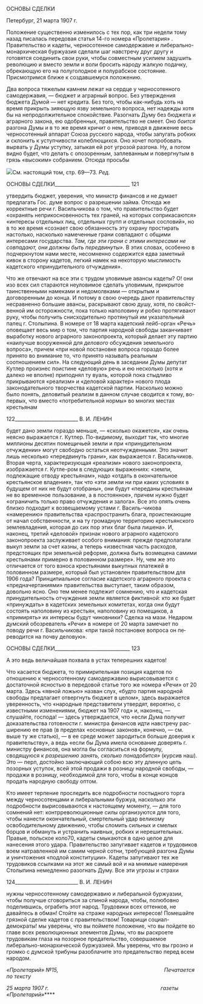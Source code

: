ОСНОВЫ СДЕЛКИ

Петербург, 21 марта 1907 г.

Положение существенно изменилось с тех пор, как три недели тому назад писалась передовая статья 14-го номера «Пролетария» . Правительство и кадеты, черносотенное самодержавие и либерально-монархическая буржуазия сделали шаг навстречу друг другу и готовятся соединить свои руки, чтобы совместным усилием задушить револю­цию и вместо земли и воли бросить народу жалкую подачку, обрекающую его на полу­голодное и полурабское состояние. Присмотримся ближе к создавшемуся положению.

Два вопроса тяжелым камнем лежат на сердце у черносотенного самодержавия, — бюджет и аграрный вопрос. Без утверждения бюджета Думой — нет кредита. Без того, чтобы как-нибудь хоть на время прикрыть зияющую язву земельного вопроса, нет на­дежды хотя бы на непродолжительное спокойствие. Разогнать Думу без бюджета и аг­рарного закона, ею одобренных, правительство не смеет. Оно _боится_ разгона Думы и в то же время кричит о нем, приводя в движение весь черносотенный аппарат Союза рус­ского народа, чтобы запугать робких и склонить к уступчивости колеблющихся. Оно хочет попробовать вырвать у Думы уступку, затыкая ей рот угрозой разгона. Ну, а по­том видно будет, что делать с опозоренным, заплеванным и повергнутым в грязь «вы­соким» собранием. Отсюда просьбы

![](file:///C:/Users/bot32/AppData/Local/Temp/msohtmlclip1/01/clip_image001.png)См. настоящий том, стр. 69—73. _Ред._

  

ОСНОВЫ СДЕЛКИ_______________________________ 121

утвердить бюджет, уверения, что министр финансов и не думает предлагать Гос. думе вопрос о разрешении займа. Отсюда же корректные речи г. Васильчикова о том, что правительство будет «охранять неприкосновенность тех граней, на которых соприка­саются» «интересы отдельных лиц, отдельных групп и отдельных сословий», но в то же время «сознает свою обязанность эту охрану простирать настолько, насколько наме­ченные грани совпадают с общими интересами государства. _Там, где эти грани с эти­ми интересами не совпадают, они должны быть передвинуты»._ В этих словах, осо­бенно в подчеркнутом нами месте, несомненно содержится едва заметный кивок в сто­рону кадетов, легкий намек на некоторую мыслимость кадетского «принудительного отчуждения».

Что же отвечают на все эти с трудом уловимые авансы кадеты? О! они изо всех сил стараются неуловимое сделать уловимым, прикрытое таинственными намеками и не­домолвками — открытым и договоренным до конца. И потому в свою очередь дают правительству несравненно большие авансы, раскрывают свою душу, хотя, по свойст­венной им осторожности, пока только наполовину и робко протягивают руку, чтобы получить снисходительно протянутый им указательный палец г. Столыпина. В номере от 18 марта кадетский лейб-орган «Речь» оповещает весь мир о том, что партия народ­ной свободы заканчивает выработку нового аграрного законопроекта, который делает эту партию «наилучше вооруженной для _делового_ обсуждения земельного вопроса», причем «при новой постановке вопроса гораздо более принято во внимание то, что принято называть реальным соотношением сил». На следующий день в заседании Ду­мы депутат Кутлер произнес поистине «деловую» речь и ею несколько (хотя и далеко не вполне) приподнял ту вуаль, которой пока стыдливо прикрываются «реализм» и «деловой характер» нового плода законодательного творчества кадетской партии. На­сколько можно было понять, деловитый реализм в данном случае сводится к тому, во-первых, что вместо «потребительной нормы» во многих местах крестьянам

  

122__________________________ В. И. ЛЕНИН

будет дано земли гораздо меньше, — «сколько окажется», как очень неясно выражается г. Кутлер. По-видимому, выходит так, что многие миллионы десятин помещичьей зем­ли и при «принудительном отчуждении» могут свободно остаться неотчужденными. Это значит лишь несколько «передвинуть грани», как выражается г. Васильчиков. Вто­рая черта, характеризующая «реализм» нового законопроекта, изображается г. Кутле-ром в следующих выражениях: «земли, подлежащие отводу крестьянам», надо «отдать в окончательное крестьянское владение», так что «эти земли ни при каких условиях в будущем от них не будут отобраны», они будут «переданы крестьянам не во временное пользование, а в постоянное», причем нужно будет «ограничить только право отчужде­ния и залога». Все это опять очень близко подходит к возвещаемому устами г. Василь-чикова «намерению» правительства «распространить блага, проистекающие от начал собственности, и на ту громадную территорию крестьянского землевладения, которая до сих пор этих благ была лишена». И, наконец, третий «деловой» признак нового аг­рарного кадетского законопроекта заслуживает особого внимания: прежде предполага­ли выкуп земли за счет казны, а теперь «известная часть расходов, предстоящих при земельной реформе, должна быть возмещена самими крестьянами примерно в поло­винном размере». Ну, чем же это отличается от того взноса крестьянами выкупных платежей в половинном размере, который был установлен правительством для 1906 го­да? Принципиальное согласие кадетского аграрного проекта с «предначертаниями» правительства выступает, таким образом, довольно ясно. Оно тем менее подлежит со­мнению, что и кадетская принудительность отчуждения земли является фиктивной: кто же будет «принуждать» в кадетских земельных комитетах, когда они будут состоять наполовину из крестьян, наполовину из помещиков, а «примирять» их интересы будут чиновники? Сделка на мази. Недаром думский обозреватель «Речи» в номере от 20 марта замечает по поводу речи г. Васильчикова: «при такой постановке вопроса он пе­реводится на почву деловую».

  

ОСНОВЫ СДЕЛКИ_______________________________ 123

А это ведь величайшая похвала в устах теперешних кадетов!

Что касается бюджета, то примирительная позиция кадетов по отношению к черно­сотенному самодержавию вырисовывается с достаточной ясностью в передовой статье того же номера «Речи» от 20 марта. Здесь «явной ложью» назван слух, «будто партия народной свободы предлагает отвергнуть бюджет в целом», здесь выражается уверен­ность, что «народные представители утвердят, вероятно, с известными изменениями, бюджет на 1907 год» и, наконец, — слушайте, господа! — здесь утверждается, что «ес­ли Дума получит доказательства готовности г. министра финансов идти навстречу рас­ширению ее прав (в пределах «основных законов», конечно, — см. выше ту же статью), — в ее среде может зародиться больше доверия к правительству», а ведь «если бы Дума имела основание доверять г. министру финансов, она могла бы согласиться на форму­лу, сводящуюся к _разрешению занять, сколько понадобится»_ (курсив наш). Это — перл, достойно заключающий собою всю эту длинную цепь позорных уступок, всей этой продажи в розницу народной свободы, — продажи в розницу, необходимой для того, чтобы в конце концов продать народную свободу оптом.

Кто имеет терпение проследить все подробности постыдного торга между черносо­тенцами и либеральными буржуа, насколько эти подробности вырисовываются к на­стоящему моменту, — для того сомнений нет: контрреволюционные силы организуют­ся для того, чтобы нанести окончательный, смертельный удар великому освободитель­ному движению, чтобы сломить сильных и смелых борцов и обмануть и устранить на­ивных, робких и нерешительных. Правые, польское коло70, кадеты смыкаются в одно целое для нанесения этого удара. Правительство запугивает кадетов и трудовиков воем натравленной им самим черной сотни, требующей разгона Думы и уничтожения «под­лой конституции». Кадеты запугивают тех же трудовиков ссылками на этот же самый вой и на мнимые намерения Столыпина немедленно разогнать Думу. Все эти угрозы и страхи

  

124__________________________ В. И. ЛЕНИН

нужны черносотенному самодержавию и либеральной буржуазии, чтобы получше сго­вориться за спиной народа, чтобы, полюбовно поделившись, ограбить этот народ. Тру­довики всех оттенков, не давайтесь в обман! Стойте на страже народных интересов! Помешайте грязной сделке кадетов с правительством! Товарищи социал-демократы! мы уверены, что вы поймете положение, что вы пойдете во главе всех революционных элементов Думы, что вы раскроете трудовикам глаза на позорное предательство, со­вершаемое либерально-монархической буржуазией. Мы уверены, что вы грозно и громко с думской трибуны разоблачите это предательство перед всем народом.

_«Пролетарий» №15,                                                                       Печатается по тексту_

_25 марта 1907 г.                                                                           газеты «Пролетарий»_****